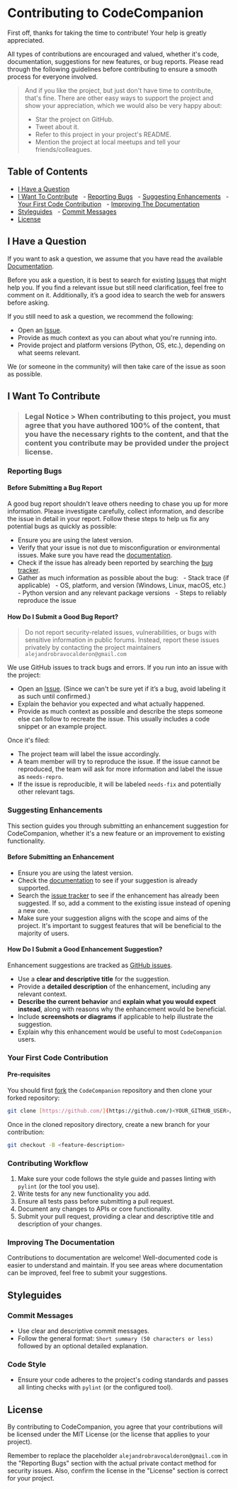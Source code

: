 # Contributing to CodeCompanion

First off, thanks for taking the time to contribute! Your help is greatly appreciated.

All types of contributions are encouraged and valued, whether it's code, documentation, suggestions for new features, or bug reports. Please read through the following guidelines before contributing to ensure a smooth process for everyone involved.

> And if you like the project, but just don't have time to contribute, that's fine. There are other easy ways to support the project and show your appreciation, which we would also be very happy about:
> - Star the project on GitHub.
> - Tweet about it.
> - Refer to this project in your project's README.
> - Mention the project at local meetups and tell your friends/colleagues.

## Table of Contents

- [I Have a Question](#i-have-a-question)
- [I Want To Contribute](#i-want-to-contribute)
  - [Reporting Bugs](#reporting-bugs)
  - [Suggesting Enhancements](#suggesting-enhancements)
  - [Your First Code Contribution](#your-first-code-contribution)
  - [Improving The Documentation](#improving-the-documentation)
- [Styleguides](#styleguides)
  - [Commit Messages](#commit-messages)
- [License](#license)

## I Have a Question

If you want to ask a question, we assume that you have read the available [Documentation](https://github.com/Alejandro-Bravo2/proyectoDigitalizacion/blob/main/README.md).

Before you ask a question, it is best to search for existing [Issues](https://github.com/Alejandro-Bravo2/proyectoDigitalizacion/issues) that might help you. If you find a relevant issue but still need clarification, feel free to comment on it. Additionally, it’s a good idea to search the web for answers before asking.

If you still need to ask a question, we recommend the following:

- Open an [Issue](https://github.com/Alejandro-Bravo2/proyectoDigitalizacion/issues/new).
- Provide as much context as you can about what you're running into.
- Provide project and platform versions (Python, OS, etc.), depending on what seems relevant.

We (or someone in the community) will then take care of the issue as soon as possible.

## I Want To Contribute

> ### Legal Notice > When contributing to this project, you must agree that you have authored 100% of the content, that you have the necessary rights to the content, and that the content you contribute may be provided under the project license.

### Reporting Bugs

#### Before Submitting a Bug Report

A good bug report shouldn't leave others needing to chase you up for more information. Please investigate carefully, collect information, and describe the issue in detail in your report. Follow these steps to help us fix any potential bugs as quickly as possible:

- Ensure you are using the latest version.
- Verify that your issue is not due to misconfiguration or environmental issues. Make sure you have read the [documentation](https://github.com/Alejandro-Bravo2/proyectoDigitalizacion/blob/main/README.md).
- Check if the issue has already been reported by searching the [bug tracker](https://github.com/Alejandro-Bravo2/proyectoDigitalizacion/issues?q=label%3Abug).
- Gather as much information as possible about the bug:
  - Stack trace (if applicable)
  - OS, platform, and version (Windows, Linux, macOS, etc.)
  - Python version and any relevant package versions
  - Steps to reliably reproduce the issue

#### How Do I Submit a Good Bug Report?

> Do not report security-related issues, vulnerabilities, or bugs with sensitive information in public forums. Instead, report these issues privately by contacting the project maintainers `alejandrobravocalderon@gmail.com`

We use GitHub issues to track bugs and errors. If you run into an issue with the project:

- Open an [Issue](https://github.com/Alejandro-Bravo2/proyectoDigitalizacion/issues/new). (Since we can't be sure yet if it’s a bug, avoid labeling it as such until confirmed.)
- Explain the behavior you expected and what actually happened.
- Provide as much context as possible and describe the steps someone else can follow to recreate the issue. This usually includes a code snippet or an example project.

Once it's filed:

- The project team will label the issue accordingly.
- A team member will try to reproduce the issue. If the issue cannot be reproduced, the team will ask for more information and label the issue as `needs-repro`.
- If the issue is reproducible, it will be labeled `needs-fix` and potentially other relevant tags.

### Suggesting Enhancements

This section guides you through submitting an enhancement suggestion for CodeCompanion, whether it's a new feature or an improvement to existing functionality.

#### Before Submitting an Enhancement

- Ensure you are using the latest version.
- Check the [documentation](https://github.com/Alejandro-Bravo2/proyectoDigitalizacion/blob/main/README.md) to see if your suggestion is already supported.
- Search the [issue tracker](https://github.com/Alejandro-Brajo2/proyectoDigitalizacion/issues) to see if the enhancement has already been suggested. If so, add a comment to the existing issue instead of opening a new one.
- Make sure your suggestion aligns with the scope and aims of the project. It's important to suggest features that will be beneficial to the majority of users.

#### How Do I Submit a Good Enhancement Suggestion?

Enhancement suggestions are tracked as [GitHub issues](https://github.com/Alejandro-Bravo2/proyectoDigitalizacion/issues).

- Use a **clear and descriptive title** for the suggestion.
- Provide a **detailed description** of the enhancement, including any relevant context.
- **Describe the current behavior** and **explain what you would expect instead**, along with reasons why the enhancement would be beneficial.
- Include **screenshots or diagrams** if applicable to help illustrate the suggestion.
- Explain why this enhancement would be useful to most `CodeCompanion` users.

### Your First Code Contribution

#### Pre-requisites

You should first [fork](https://docs.github.com/en/pull-requests/collaborating-with-pull-requests/working-with-forks/fork-a-repo) the `CodeCompanion` repository and then clone your forked repository:

```bash
git clone [https://github.com/](https://github.com/)<YOUR_GITHUB_USER>/proyectoDigitalizacion.git
```

Once in the cloned repository directory, create a new branch for your contribution:

```bash
git checkout -B <feature-description>
```

### Contributing Workflow

1. Make sure your code follows the style guide and passes linting with `pylint` (or the tool you use).
2. Write tests for any new functionality you add.
3. Ensure all tests pass before submitting a pull request.
4. Document any changes to APIs or core functionality.
5. Submit your pull request, providing a clear and descriptive title and description of your changes.

### Improving The Documentation

Contributions to documentation are welcome! Well-documented code is easier to understand and maintain. If you see areas where documentation can be improved, feel free to submit your suggestions.

## Styleguides

### Commit Messages

- Use clear and descriptive commit messages.
- Follow the general format: `Short summary (50 characters or less)` followed by an optional detailed explanation.

### Code Style

- Ensure your code adheres to the project's coding standards and passes all linting checks with `pylint` (or the configured tool).

## License

By contributing to CodeCompanion, you agree that your contributions will be licensed under the MIT License (or the license that applies to your project).


Remember to replace the placeholder `alejandrobravocalderon@gmail.com` in the "Reporting Bugs" section with the actual private contact method for security issues. Also, confirm the license in the "License" section is correct for your project.
